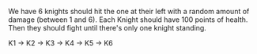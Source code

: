 We have 6 knights should hit the one at their left with a random amount of damage (between 1 and 6). Each Knight should have 100 points of health. Then they should fight until there's only one knight standing. 

K1 -> K2 -> K3 -> K4 -> K5 -> K6
